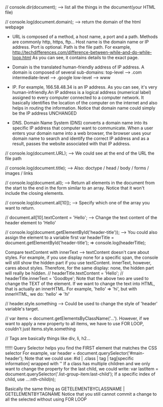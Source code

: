 <!-- EXAMINE THE DOCUMENT OBJECT -->

// console.dir(document); --> list all the things in the document(your HTML file)

// console.log(document.domain); --> return the domain of the html webpage

<!-- A short discussion about Uniform Resource Locator, domain and Internet Protocal. -->

- URL is composed of a method, a host name, a port and a path. Methods are commonly http, https, ftp...
  Host name is the domain name or IP address. Port is optional. Path is the file path.
  For example, http://techdifferences.com/difference-between-while-and-do-while-loop.html
  As you can see, it contains details to the exact page.

- Domain is the translated human-friendly address of IP address. A domain is composed of several sub-domains:
  top-level --> .com
  intermediate-level --> .google
  low-level --> www

- IP. For example, 166.58.48.34 is an IP address. As you can see, it's very human-infriendly.An IP address is a logical address (numerical label) assigned to every computer connected to a computer network. It basically identifies the location of the computer on the internet and also helps in routing the information.
  Notice that domain name could simply be the IP address UNCHANGED

- DNS. Domain Name System (DNS) converts a domain name into its specific IP address that computer want to communicate. When a user enters your domain name into a web browser, the browser uses your domain name to search and identify the correct IP address and as a result, passes the website associated with that IP address.

// console.log(document.URL); --> We could see at the end of the URL the file path

// console.log(document.title); --> Also: doctype / head / body / forms / images / links

// console.log(document.all); --> Return all elements in the document from the start to the end in the form similar to an array. Notice that it won't include the closing elements.

// console.log(document.all[10]); --> Specify which one of the array you want to return.

// document.all[10].textContent = 'Hello'; --> Change the text content of the header element to 'Hello'

<!-- GETELEMENTBYID -->

// console.log(document.getElementById('header-title')); --> You could also assign the element to a variable first
var headerTitle = document.getElementById('header-title'); => console.log(headerTitle);

Compare textContent with innerText --> textContent doesn't care about styles. For example, if you use display none
for a specific span, the console will still show the hidden part if you use textContent. innerText, however, cares about styles. Therefore, for the same display: none, the hidden part will really be hidden.
// headerTitle.textContent = 'Hello';
// headerTitle.innerText = 'Goodbye';
Note that the above two are used to change the TEXT of the element. If we want to change the text into HTML, that is actually an innerHTML. For example, 'hello' => 'hi', but with innerHTML, we do: 'hello' => '<i>hi</i>'

// header.style.something --> Could be used to change the style of 'header' variable's target.

<!-- GETELEMENTSBYCLASSNAME -->

// var items = document.getElementsByClassName('...'). However, if we want to apply a new property to all items, we have to use FOR LOOP, couldn't just items.style.something

<!-- GETELEMENTSBYTAGNAME -->

// Tags are basically things like div, li, h2...

!!!<!-- QUERYSELECTOR -->!!!
Query Selector helps you find the FIRST element that matches the CSS selector
For example, var header = document.querySelector('#main-header');
Note that we could use: #id | .class | tag | tag[specific information] wrapped with ''
If a class has multiple children and we only want to change the property for the last child, we could write:
var lastItem = document.querySelector('.list-group-item:last-child');
If a specific index of child, use ...:nth-child(n);

<!-- QUERYSELECTORALL -->

Basically the same thing as GETELEMENTBYCLASSNAME | GETELEMENTBYTAGNAME
Notice that you still cannot commit a change to all the selected without using FOR LOOP
